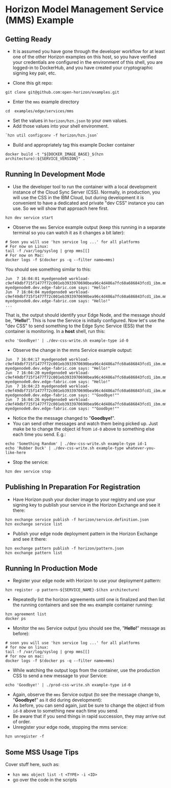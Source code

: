 # Horizon Model Management Service (MMS) Example

## Getting Ready

- It is assumed you have gone through the developer workflow for at least one of the other Horizon examples on this host, so you have verified your credentials are configured in the environment of this shell, you are logged-in to DockerHub, and you have created your cryptographic signing key pair, etc.

- Clone this git repo:

```
git clone git@github.com:open-horizon/examples.git
```

- Enter the `mms` example directory

```
cd  examples/edge/services/mms
```

- Set the values in `horizon/hzn.json` to your own values.
- Add those values into your shell environment.

```
`hzn util configconv -f horizon/hzn.json`
```

- Build and appropriately tag this example Docker container

```
docker build -t "${DOCKER_IMAGE_BASE}_$(hzn architecture):${SERVICE_VERSION}" .
```

## Running In Development Mode

- Use the developer tool to run the container with a local development instance of the Cloud Sync Server (CSS). Normally, in production, you will use the CSS in the IBM Cloud, but during development it is convenient to have a dedicated and private "dev CSS" instance you can use. So we will show that approach here first.

```
hzn dev service start
```

- Observe the `mms` Service example output (keep this running in a separate terminal so you can watch it as it changes a bit later):

```
# Soon you will use 'hzn service log ...' for all platforms
# For now on Linux:
tail -f /var/log/syslog | grep mms[[]
# For now on Mac:
docker logs -f $(docker ps -q --filter name=mms)
``` 

You should see something similar to this:

```
Jun  7 16:04:01 myedgenode0 workload-c9ef49dbf715f1477f72c001eb3933970690bea96c4d486a7fc60a686843fcd1_ibm.mms[823]: myedgenode0.dev.edge-fabric.com says: "Hello!"
Jun  7 16:04:04 myedgenode0 workload-c9ef49dbf715f1477f72c001eb3933970690bea96c4d486a7fc60a686843fcd1_ibm.mms[823]: myedgenode0.dev.edge-fabric.com says: "Hello!"
...
```

That is, the output should identify your Edge Node, and the message should be, "**Hello!**". This is how the Service is initially configured. Now let's use the "dev CSS" to send something to the Edge Sync Service (ESS) that the container is monitoring. In a **host**  shell, run this:

```
echo 'Goodbye!' | ./dev-css-write.sh example-type id-0
```

- Observe the change in the mms Service example output:

```
Jun  7 16:04:17 myedgenode0 workload-c9ef49dbf715f1477f72c001eb3933970690bea96c4d486a7fc60a686843fcd1_ibm.mms[823]: myedgenode0.dev.edge-fabric.com says: "Hello!"
Jun  7 16:04:20 myedgenode0 workload-c9ef49dbf715f1477f72c001eb3933970690bea96c4d486a7fc60a686843fcd1_ibm.mms[823]: myedgenode0.dev.edge-fabric.com says: "Hello!"
Jun  7 16:04:23 myedgenode0 workload-c9ef49dbf715f1477f72c001eb3933970690bea96c4d486a7fc60a686843fcd1_ibm.mms[823]: myedgenode0.dev.edge-fabric.com says: ""Goodbye!""
Jun  7 16:04:26 myedgenode0 workload-c9ef49dbf715f1477f72c001eb3933970690bea96c4d486a7fc60a686843fcd1_ibm.mms[823]: myedgenode0.dev.edge-fabric.com says: ""Goodbye!""
```

- Notice the the message changed to "**Goodbye!**".
- You can send other messages and watch them being picked up. Just make be to change the object id from `id-0` above to something else each time you send. E.g.:

```
echo 'Something Random' | ./dev-css-write.sh example-type id-1
echo 'Rubber Duck' | ./dev-css-write.sh example-type whatever-you-like-here
```

- Stop the service:

```
hzn dev service stop
```

## Publishing In Preparation For Registration

- Have Horizon push your docker image to your registry and use your signing key to publish your service in the Horizon Exchange and see it there:

```
hzn exchange service publish -f horizon/service.definition.json
hzn exchange service list
```

- Publish your edge node deployment pattern in the Horizon Exchange and see it there:

```
hzn exchange pattern publish -f horizon/pattern.json
hzn exchange pattern list
```

## Running In Production Mode

- Register your edge node with Horizon to use your deployment pattern:

```
hzn register -p pattern-${SERVICE_NAME}-$(hzn architecture)
```

- Repeatedly list the horizon agreements until one is finalized and then list the running containers and see the `mms` example container running:

```
hzn agreement list
docker ps
```

- Monitor the `mms` Service output (you should see the, "**Hello!**" message as before):

```
# soon you will use 'hzn service log ...' for all platforms
# for now on linux:
tail -f /var/log/syslog | grep mms[[]
# for now on mac:
docker logs -f $(docker ps -q --filter name=mms)
``` 

- While watching the output logs from the container, use the production CSS to send a new message to your Service:

```
echo 'Goodbye!' | ./prod-css-write.sh example-type id-0
```

- Again, observe the `mms` Service output (to see the message change to, "**Goodbye!**" as it did during development):
- As before, you can send again, just be sure to change the object id from `id-0` above to something new each time you send.
- Be aware that if you send things in rapid succession, they may arrive out of order.
- Unregister your edge node, stopping the mms service:

```
hzn unregister -f
```

## Some MSS Usage Tips

Cover stuff here, such as:
- `hzn mms object list -t <TYPE> -i <ID>`
- go over the code in the scripts


